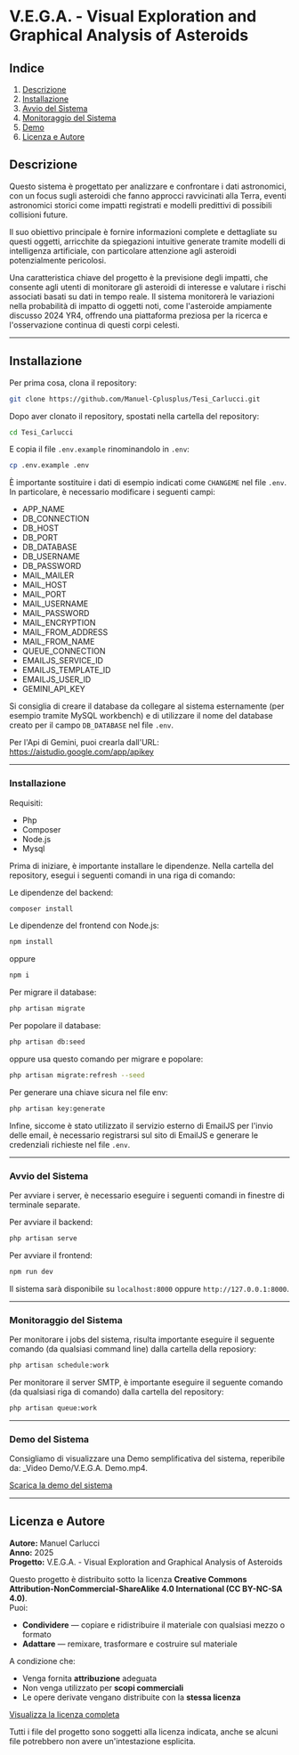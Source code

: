 # V.E.G.A. - Visual Exploration and Graphical Analysis of Asteroids


## Indice
1. [Descrizione](#descrizione)
2. [Installazione](#installazione)
3. [Avvio del Sistema](#avvio-del-sistema)
4. [Monitoraggio del Sistema](#monitoraggio-del-sistema)
5. [Demo](#demo-del-sistema)
6. [Licenza e Autore](#licenza-e-autore)

## Descrizione
Questo sistema è progettato per analizzare e confrontare i dati astronomici, con un focus sugli asteroidi che fanno approcci ravvicinati alla Terra, eventi astronomici storici come impatti registrati e modelli predittivi di possibili collisioni future.

Il suo obiettivo principale è fornire informazioni complete e dettagliate su questi oggetti, arricchite da spiegazioni intuitive generate tramite modelli di intelligenza artificiale, con particolare attenzione agli asteroidi potenzialmente pericolosi.

Una caratteristica chiave del progetto è la previsione degli impatti, che consente agli utenti di monitorare gli asteroidi di interesse e valutare i rischi associati basati su dati in tempo reale. Il sistema monitorerà le variazioni nella probabilità di impatto di oggetti noti, come l'asteroide ampiamente discusso 2024 YR4, offrendo una piattaforma preziosa per la ricerca e l'osservazione continua di questi corpi celesti.

___

## Installazione
Per prima cosa, clona il repository:
```bash
git clone https://github.com/Manuel-Cplusplus/Tesi_Carlucci.git
```

Dopo aver clonato il repository, spostati nella cartella del repository:
```bash
cd Tesi_Carlucci
```

E copia il file `.env.example` rinominandolo in `.env`:
```bash
cp .env.example .env
```

È importante sostituire i dati di esempio indicati come `CHANGEME` nel file `.env`.
In particolare, è necessario modificare i seguenti campi:
- APP_NAME
- DB_CONNECTION 
- DB_HOST 
- DB_PORT 
- DB_DATABASE 
- DB_USERNAME 
- DB_PASSWORD
- MAIL_MAILER
- MAIL_HOST
- MAIL_PORT
- MAIL_USERNAME
- MAIL_PASSWORD
- MAIL_ENCRYPTION
- MAIL_FROM_ADDRESS
- MAIL_FROM_NAME
- QUEUE_CONNECTION
- EMAILJS_SERVICE_ID
- EMAILJS_TEMPLATE_ID
- EMAILJS_USER_ID
- GEMINI_API_KEY

Si consiglia di creare il database da collegare al sistema esternamente (per esempio tramite MySQL workbench) 
e di utilizzare il nome del database creato per il campo `DB_DATABASE` nel file `.env`.

Per l'Api di Gemini, puoi crearla dall'URL: https://aistudio.google.com/app/apikey
___
### Installazione

Requisiti:
- Php
- Composer
- Node.js
- Mysql

Prima di iniziare, è importante installare le dipendenze. Nella cartella del repository, esegui i seguenti comandi in una riga di comando:

Le dipendenze del backend:

```bash
composer install
```

Le dipendenze del frontend con Node.js:

```bash
npm install
```
oppure
```bash
npm i
```

Per migrare il database:

```bash
php artisan migrate
```

Per popolare il database:

```bash
php artisan db:seed
```

oppure usa questo comando per migrare e popolare:
```bash
php artisan migrate:refresh --seed
```

Per generare una chiave sicura nel file env:
```bash
php artisan key:generate
```

Infine, siccome è stato utilizzato il servizio esterno di EmailJS per l'invio delle email, è necessario registrarsi sul sito di EmailJS e generare le credenziali richieste nel file `.env`.


___
### Avvio del Sistema
Per avviare i server, è necessario eseguire i seguenti comandi in finestre di terminale separate.


Per avviare il backend:
```bash
php artisan serve
```

Per avviare il frontend:
```bash
npm run dev
```

Il sistema sarà disponibile su `localhost:8000` oppure `http://127.0.0.1:8000`.


___
### Monitoraggio del Sistema
Per monitorare i jobs del sistema, risulta importante eseguire il seguente comando
(da qualsiasi command line) dalla cartella della reposiory:
```bash
php artisan schedule:work
```

Per monitorare il server SMTP, è importante eseguire il seguente comando (da qualsiasi riga di comando) dalla cartella del repository:
```bash
php artisan queue:work
```

___
### Demo del Sistema
Consigliamo di visualizzare una Demo semplificativa del sistema, reperibile da:
_Video Demo/V.E.G.A. Demo.mp4.

[Scarica la demo del sistema](_Video%20Demo/V.E.G.A.%20Demo.mp4)

---
## Licenza e Autore

**Autore:** Manuel Carlucci  
**Anno:** 2025  
**Progetto:** V.E.G.A. - Visual Exploration and Graphical Analysis of Asteroids

Questo progetto è distribuito sotto la licenza **Creative Commons Attribution-NonCommercial-ShareAlike 4.0 International (CC BY-NC-SA 4.0)**.  
Puoi:

- **Condividere** — copiare e ridistribuire il materiale con qualsiasi mezzo o formato
- **Adattare** — remixare, trasformare e costruire sul materiale

A condizione che:

- Venga fornita **attribuzione** adeguata
- Non venga utilizzato per **scopi commerciali**
- Le opere derivate vengano distribuite con la **stessa licenza**

 [Visualizza la licenza completa](https://creativecommons.org/licenses/by-nc-sa/4.0/)

Tutti i file del progetto sono soggetti alla licenza indicata, anche se alcuni file potrebbero non avere un'intestazione esplicita.
